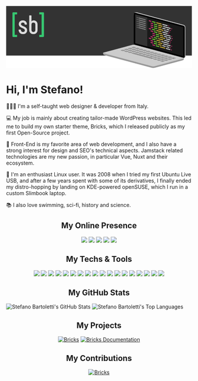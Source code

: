 <img src="images/cover.png" alt="Stefano Bartoletti">

# Hi, I'm Stefano! 

👨🏻‍💻 I'm a self-taught web designer & developer from Italy.

💻 My job is mainly about creating tailor-made WordPress websites. This led me to build my own starter theme, Bricks, which I released publicly as my first Open-Source project.

🎨 Front-End is my favorite area of web development, and I also have a strong interest for design and SEO's technical aspects. Jamstack related technologies are my new passion, in particular Vue, Nuxt and their ecosystem.

🐧 I'm an enthusiast Linux user. It was 2008 when I tried my first Ubuntu Live USB, and after a few years spent with some of its derivatives, I finally ended my distro-hopping by landing on KDE-powered openSUSE, which I run in a custom Slimbook laptop.

📚 I also love swimming, sci-fi, history and science.

<h2 align="center">My Online Presence</h2>

<div align="center">

[![](https://img.shields.io/badge/-website-37c871?style=for-the-badge&logoColor=eeeeee&logo=google-chrome)](https://www.stefanobartoletti.it/)
[![](https://img.shields.io/badge/-facebook-37c871?style=for-the-badge&logoColor=eeeeee&logo=facebook)](https://www.facebook.com/stefanobartolettiweb/)
[![](https://img.shields.io/badge/-linkedin-37c871?style=for-the-badge&logoColor=eeeeee&logo=linkedin)](https://www.linkedin.com/in/bartolettistefano/)
[![](https://img.shields.io/badge/-twitter-37c871?style=for-the-badge&logoColor=eeeeee&logo=twitter)](https://twitter.com/ste_bartoletti/)
[![](https://img.shields.io/badge/-dev-37c871?style=for-the-badge&logoColor=eeeeee&logo=dev-dot-to)](https://dev.to/stefanobartoletti/)

</div>

<h2 align="center">My Techs & Tools</h2>

<div align="center">

![](https://img.shields.io/badge/OS-openSUSE-37c871?style=flat-square&logoColor=eeeeee&logo=opensuse)
![](https://img.shields.io/badge/OS-KDE-37c871?style=flat-square&logoColor=eeeeee&logo=kde)
![](https://img.shields.io/badge/Editor-VS_Code-37c871?style=flat-square&logoColor=eeeeee&logo=visual-studio-code)
![](https://img.shields.io/badge/Code-JavaScript-37c871?style=flat-square&logoColor=eeeeee&logo=javascript)
![](https://img.shields.io/badge/Code-CSS-37c871?style=flat-square&logoColor=eeeeee&logo=css3)
![](https://img.shields.io/badge/Code-WordPress-37c871?style=flat-square&logoColor=eeeeee&logo=wordpress)
![](https://img.shields.io/badge/Code-Bootstrap-37c871?style=flat-square&logoColor=eeeeee&logo=bootstrap)
![](https://img.shields.io/badge/Code-Sass-37c871?style=flat-square&logoColor=eeeeee&logo=sass)
![](https://img.shields.io/badge/Code-Vue.js-37c871?style=flat-square&logoColor=eeeeee&logo=vue-dot-js)
![](https://img.shields.io/badge/Code-Nuxt-37c871?style=flat-square&logoColor=eeeeee&logo=nuxt-dot-js)
![](https://img.shields.io/badge/Code-Tailwind-37c871?style=flat-square&logoColor=eeeeee&logo=tailwind-css)
![](https://img.shields.io/badge/Tool-Yarn-37c871?style=flat-square&logoColor=eeeeee&logo=yarn)
![](https://img.shields.io/badge/Tool-Gulp-37c871?style=flat-square&logoColor=eeeeee&logo=gulp)
![](https://img.shields.io/badge/Tool-Rollup-37c871?style=flat-square&logoColor=eeeeee&logo=rollup-dot-js)
![](https://img.shields.io/badge/Tool-Bash-37c871?style=flat-square&logoColor=eeeeee&logo=gnu-bash)
![](https://img.shields.io/badge/Platform-Docker-37c871?style=flat-square&logoColor=eeeeee&logo=docker)
![](https://img.shields.io/badge/Platform-Netlify-37c871?style=flat-square&logoColor=eeeeee&logo=netlify)
![](https://img.shields.io/badge/Platform-DigitalOcean-37c871?style=flat-square&logoColor=eeeeee&logo=digitalocean)

</div>

<h2 align="center">My GitHub Stats</h2>

<div>
    <img src="https://github-readme-stats.vercel.app/api?username=stefanobartoletti&count_private=true&show_icons=true&bg_color=333333&title_color=37c871&icon_color=37c871&text_color=dddddd&line_height=20" alt="Stefano Bartoletti's GitHub Stats">
    <img src="https://github-readme-stats.vercel.app/api/top-langs/?username=stefanobartoletti&show_icons=true&bg_color=333333&title_color=37c871&icon_color=37c871&text_color=dddddd&layout=compact&langs_count=6" alt="Stefano Bartoletti's Top Languages">
</div>

<h2 align="center">My Projects</h2>

<div align="center">

[![Bricks](https://github-readme-stats.vercel.app/api/pin/?username=stefanobartoletti&repo=bricks&bg_color=333333&title_color=37c871&icon_color=37c871&text_color=dddddd)](https://github.com/stefanobartoletti/bricks)
[![Bricks Documentation](https://github-readme-stats.vercel.app/api/pin/?username=stefanobartoletti&repo=bricks-docs&bg_color=333333&title_color=37c871&icon_color=37c871&text_color=dddddd)](https://github.com/stefanobartoletti/bricks-docs)

</div>

<h2 align="center">My Contributions</h2>

<div align="center">

[![Bricks](https://github-readme-stats.vercel.app/api/pin/?username=keeferrourke&repo=la-capitaine-icon-theme&bg_color=333333&title_color=37c871&icon_color=37c871&text_color=dddddd)](https://github.com/keeferrourke/la-capitaine-icon-theme)

</div>